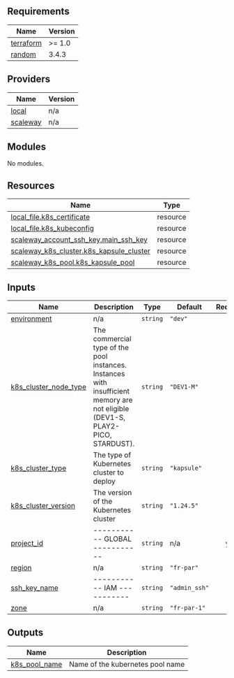 <!-- BEGIN_TF_DOCS -->
## Requirements

| Name | Version |
|------|---------|
| <a name="requirement_terraform"></a> [terraform](#requirement\_terraform) | >= 1.0 |
| <a name="requirement_random"></a> [random](#requirement\_random) | 3.4.3 |

## Providers

| Name | Version |
|------|---------|
| <a name="provider_local"></a> [local](#provider\_local) | n/a |
| <a name="provider_scaleway"></a> [scaleway](#provider\_scaleway) | n/a |

## Modules

No modules.

## Resources

| Name | Type |
|------|------|
| [local_file.k8s_certificate](https://registry.terraform.io/providers/hashicorp/local/latest/docs/resources/file) | resource |
| [local_file.k8s_kubeconfig](https://registry.terraform.io/providers/hashicorp/local/latest/docs/resources/file) | resource |
| [scaleway_account_ssh_key.main_ssh_key](https://registry.terraform.io/providers/scaleway/scaleway/latest/docs/resources/account_ssh_key) | resource |
| [scaleway_k8s_cluster.k8s_kapsule_cluster](https://registry.terraform.io/providers/scaleway/scaleway/latest/docs/resources/k8s_cluster) | resource |
| [scaleway_k8s_pool.k8s_kapsule_pool](https://registry.terraform.io/providers/scaleway/scaleway/latest/docs/resources/k8s_pool) | resource |

## Inputs

| Name | Description | Type | Default | Required |
|------|-------------|------|---------|:--------:|
| <a name="input_environment"></a> [environment](#input\_environment) | n/a | `string` | `"dev"` | no |
| <a name="input_k8s_cluster_node_type"></a> [k8s\_cluster\_node\_type](#input\_k8s\_cluster\_node\_type) | The commercial type of the pool instances. Instances with insufficient memory are not eligible (DEV1-S, PLAY2-PICO, STARDUST). | `string` | `"DEV1-M"` | no |
| <a name="input_k8s_cluster_type"></a> [k8s\_cluster\_type](#input\_k8s\_cluster\_type) | The type of Kubernetes cluster to deploy | `string` | `"kapsule"` | no |
| <a name="input_k8s_cluster_version"></a> [k8s\_cluster\_version](#input\_k8s\_cluster\_version) | The version of the Kubernetes cluster | `string` | `"1.24.5"` | no |
| <a name="input_project_id"></a> [project\_id](#input\_project\_id) | ----------- GLOBAL ----------- | `string` | n/a | yes |
| <a name="input_region"></a> [region](#input\_region) | n/a | `string` | `"fr-par"` | no |
| <a name="input_ssh_key_name"></a> [ssh\_key\_name](#input\_ssh\_key\_name) | ----------- IAM ----------- | `string` | `"admin_ssh"` | no |
| <a name="input_zone"></a> [zone](#input\_zone) | n/a | `string` | `"fr-par-1"` | no |

## Outputs

| Name | Description |
|------|-------------|
| <a name="output_k8s_pool_name"></a> [k8s\_pool\_name](#output\_k8s\_pool\_name) | Name of the kubernetes pool name |
<!-- END_TF_DOCS -->